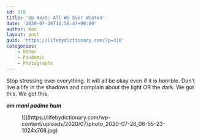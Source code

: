 ```yaml
---
id: 310
title: 'Up Next: All We Ever Wanted'
date: '2020-07-26T11:58:47+00:00'
author: Ken
layout: post
guid: 'https://lifebydictionary.com/?p=310'
categories:
    - Other
    - Pandemic
    - Photographs
---
```


Stop stressing over everything. It will all be okay even if it is horrible. Don’t live a life in the shadows and complain about the light OR the dark. We got this. We got this.

***om mani padme hum***

<figure class="wp-block-image size-large">![](https://lifebydictionary.com/wp-content/uploads/2020/07/photo_2020-07-26_06-55-23-1024x768.jpg)</figure>